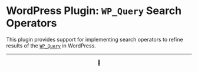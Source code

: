 # WordPress Plugin: `WP_Query` Search Operators

This plugin provides support for implementing search operators to refine results
of the [`WP_Query`][class:wp_query] in WordPress.


---

<p align="center">🎷</p>

[class:wp_query]:                  https://developer.wordpress.org/reference/classes/WP_Query/
